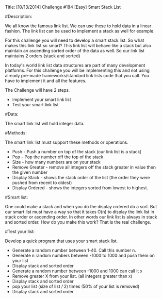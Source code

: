 Title: [10/13/2014] Challenge #184 [Easy] Smart Stack List

#Description:

We all know the famous link list. We can use these to hold data in a linear fashion. The link list can be used to implement a stack as well for example.

For this challenge you will need to develop a smart stack list. So what makes this link list so smart? This link list will behave like a stack but also maintain an ascending sorted order of the data as well. So our link list maintains 2 orders (stack and sorted)

In today's world link list data structures are part of many development platforms. For this challenge you will be implementing this and not using already pre-made frameworks/standard link lists code that you call. You have to implement it and all the features. 

The Challenge will have 2 steps. 

* Implement your smart link list
* Test your smart link list

#Data:

The smart link list will hold integer data. 

#Methods:

The smart link list must support these methods or operations. 

* Push - Push a number on top of the stack (our link list is a stack)
* Pop - Pop the number off the top of the stack
* Size - how many numbers are on your stack
* Remove Greater - remove all integers off the stack greater in value then the given number
* Display Stack - shows the stack order of the list (the order they were pushed from recent to oldest)
* Display Ordered - shows the integers sorted from lowest to highest. 

#Smart list:

One could make a stack and when you do the display ordered do a sort. But our smart list must have a way so that it takes O(n) to display the link list in stack order or ascending order. In other words our link list is always in stack and sorted order. How do you make this work? That is the real challenge.

#Test your list:

Develop a quick program that uses your smart stack list.

* Generate a random number between 1-40. Call this number n.
* Generate n random numbers between -1000 to 1000 and push them on your list
* Display stack and sorted order
* Generate a random number between -1000 and 1000 can call it x
* Remove greater X from your list. (all integers greater than x)
* Display stack and sorted order
* pop your list (size of list / 2) times (50% of your list is removed)
* Display stack and sorted order



